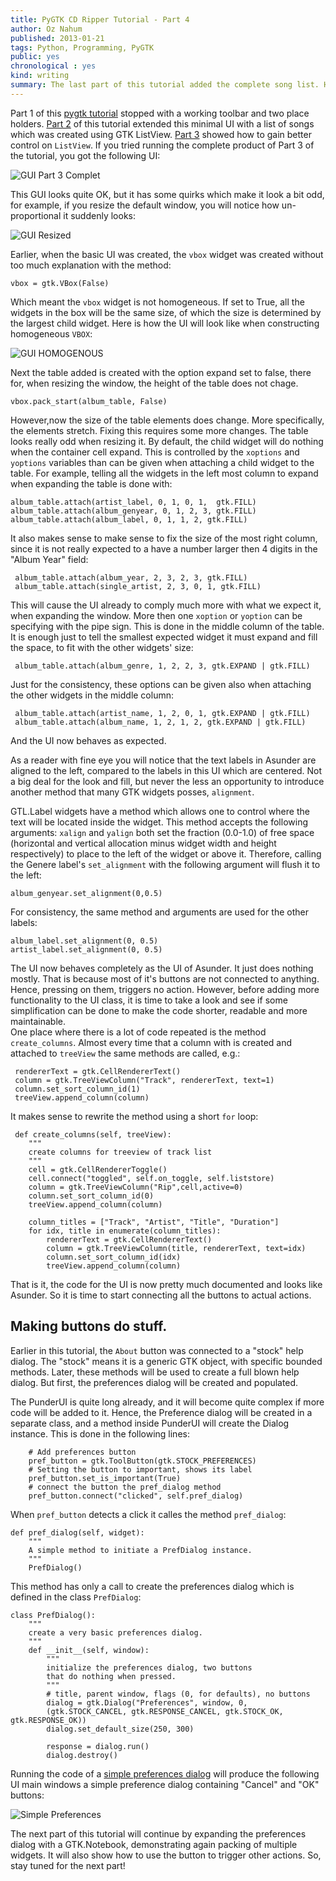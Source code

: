 ```yaml
---
title: PyGTK CD Ripper Tutorial - Part 4
author: Oz Nahum
published: 2013-01-21
tags: Python, Programming, PyGTK
public: yes
chronological : yes
kind: writing 
summary: The last part of this tutorial added the complete song list. However, the UI is still not complete. This part will add the polish to the UI.
---
```


Part 1 of this [pygtk tutorial][tutor1] stopped with a working toolbar and two place 
holders. [Part 2][tutor2] of this tutorial  extended this minimal UI with a list of
songs which was created using GTK ListView. [Part 3][tutor3] showed how to gain better control 
on `ListView`. 
If you tried running the complete product of Part 3 of the tutorial, you got the following UI:

![GUI Part 3 Complet][gui]

This GUI looks quite OK, but it has some quirks which make it look a bit odd, for example, 
if you resize the default window, you will notice how un-proportional it suddenly looks:

![GUI Resized][gui_resized]

Earlier, when the basic UI was created, the `vbox` widget was created without too much explanation
with the method:

    vbox = gtk.VBox(False) 

Which meant the `vbox` widget is not homogeneous. If set to True, all the widgets in the box
will be the same size, of which the size is determined by the largest child widget. Here is how the
UI will look like when constructing homogeneous `VBOX`:

![GUI HOMOGENOUS][homogenous]

Next the table added is created with the option expand set to false, there
for, when resizing the window, the height of the table does not chage.

    vbox.pack_start(album_table, False)

However,now the size of the table elements does change. More specifically, 
the elements stretch. Fixing this requires some more changes. The table looks
really odd when resizing it. By default, the child widget will do nothing
when the container cell expand. This is controlled by the `xoptions` and `yoptions`
variables than can be given when attaching a child widget to the table. 
For example, telling all the widgets in the left most column to expand 
when expanding the table is done with:

    album_table.attach(artist_label, 0, 1, 0, 1,  gtk.FILL)    
    album_table.attach(album_genyear, 0, 1, 2, 3, gtk.FILL)
    album_table.attach(album_label, 0, 1, 1, 2, gtk.FILL)

It also makes sense to make sense to fix the size of the most right column,
since it is not really expected to a have a number larger then 4 digits in 
the "Album Year" field:

     album_table.attach(album_year, 2, 3, 2, 3, gtk.FILL)
     album_table.attach(single_artist, 2, 3, 0, 1, gtk.FILL)

This will cause the UI already to comply much more with what we expect it, 
when expanding the window. More then one `xoption` or `yoption` can be 
specifying with the pipe sign. This is done in the middle column of the
table. It is enough just to tell the smallest expected widget it must 
expand and fill the space, to fit with the other widgets' size:

     album_table.attach(album_genre, 1, 2, 2, 3, gtk.EXPAND | gtk.FILL)

Just for the consistency, these options can be given also when attaching
the other widgets in the middle column:

     album_table.attach(artist_name, 1, 2, 0, 1, gtk.EXPAND | gtk.FILL)
     album_table.attach(album_name, 1, 2, 1, 2, gtk.EXPAND | gtk.FILL)

And the UI now behaves as expected. 

As a reader with fine eye you will notice that the text labels in Asunder are
aligned to the left, compared to the labels in this UI which are centered. 
Not a big deal for the look and fill, but never the less an opportunity to 
introduce another method that many GTK widgets posses, `alignment`.  

GTL.Label widgets have a method which allows one to control where the text will
be located inside the widget. This method accepts the following arguments:
`xalign` and `yalign` both set the fraction (0.0-1.0) of free space (horizontal and vertical
allocation minus widget width and height respectively) to place to the left of the widget or
above it. Therefore, calling the Genere label's `set_alignment` with the following argument
will flush it to the left:

    album_genyear.set_alignment(0,0.5)

For consistency, the same method and arguments are used for the other labels:

    album_label.set_alignment(0, 0.5)
    artist_label.set_alignment(0, 0.5)


The UI now behaves completely as the UI of Asunder. It just does nothing mostly.
That is because most of it's buttons are not connected to anything. Hence, pressing
on them, triggers no action. However, before adding more functionality to the UI
class, it is time to take a look and see if some simplification can be done to
make the code shorter, readable and more maintainable.  
One place where there is a lot of code repeated is the method `create_columns`.
Almost every time that a column with is created and attached to `treeView` the same methods
are called, e.g.:

     rendererText = gtk.CellRendererText()
     column = gtk.TreeViewColumn("Track", rendererText, text=1)
     column.set_sort_column_id(1)
     treeView.append_column(column)
 
 It makes sense to rewrite the method using a short `for` loop:

     def create_columns(self, treeView):
        """
        create columns for treeview of track list
        """
        cell = gtk.CellRendererToggle()
        cell.connect("toggled", self.on_toggle, self.liststore)
        column = gtk.TreeViewColumn("Rip",cell,active=0)
        column.set_sort_column_id(0)
        treeView.append_column(column)
        
        column_titles = ["Track", "Artist", "Title", "Duration"]
        for idx, title in enumerate(column_titles):
            rendererText = gtk.CellRendererText()
            column = gtk.TreeViewColumn(title, rendererText, text=idx)
            column.set_sort_column_id(idx)
            treeView.append_column(column)


That is it, the code for the UI is now pretty much documented and looks
like Asunder. So it is time to start connecting all the buttons to 
actual actions.

## Making buttons do stuff.

Earlier in this tutorial, the  `About`  button was connected to a "stock" 
help dialog. The "stock" means it is a generic GTK object, with specific bounded
methods. Later, these methods will be used to create a full blown help dialog.
But first, the preferences dialog will be created and populated. 

The PunderUI is quite long already, and it will become quite complex if more code
will be added to it. Hence, the Preference dialog will be created in  a separate
class, and a method inside PunderUI will create the Dialog instance. This is done
in the following lines:

        # Add preferences button 
        pref_button = gtk.ToolButton(gtk.STOCK_PREFERENCES)
        # Setting the button to important, shows its label
        pref_button.set_is_important(True)
        # connect the button the pref_dialog method
        pref_button.connect("clicked", self.pref_dialog)

When  `pref_button` detects a click it calles the method `pref_dialog`:

    def pref_dialog(self, widget):
        """
        A simple method to initiate a PrefDialog instance.
        """
        PrefDialog()

This method has only a call to create the preferences dialog which is defined
in the class `PrefDialog`:
    
    class PrefDialog():
        """
        create a very basic preferences dialog.
        """       
        def __init__(self, window):
            """
            initialize the preferences dialog, two buttons
            that do nothing when pressed.
            """
            # title, parent window, flags (0, for defaults), no buttons
            dialog = gtk.Dialog("Preferences", window, 0,
            (gtk.STOCK_CANCEL, gtk.RESPONSE_CANCEL, gtk.STOCK_OK, gtk.RESPONSE_OK))
            dialog.set_default_size(250, 300)
                   
            response = dialog.run()
            dialog.destroy()


Running the code of a [simple preferences dialog][prefs1] will produce the following
UI main windows a simple preference dialog containing "Cancel" and "OK" buttons:

![Simple Preferences][simple_prefs]

The next part of this tutorial will continue by expanding the preferences dialog
with a GTK.Notebook, demonstrating again packing of multiple widgets. It will 
also show how to use the button to trigger other actions. So, stay tuned for the next
part! 


[tutor1]: https://oz123.github.io/writings/2013-01-03-A%20Complete%20PyGTK%20CD%20Ripper%20Tutorial/
[tutor2]: https://oz123.github.io/writings/2013-01-04-PyGTK%20CD%20Ripper%20Tutorial%20Continued/
[tutor3]: https://oz123.github.io/writings/2013-01-09-PyGTK%20CD%20Ripper%20Tutorial%20Part%203/
[gui]: https://lh5.googleusercontent.com/-4Xm1L8XDD58/UO3b0gdtqkI/AAAAAAAACFY/31j4-Cypj10/s506/TreeViewCoordinates.png
[gui_resized]: https://lh6.googleusercontent.com/-7bGz-dycG9w/UPKzmBoHBjI/AAAAAAAACF0/zM-iqZfaw_U/s758/Punder_Resized.png
[homogenous]: https://lh6.googleusercontent.com/-n6zvs7feKLk/UPOsuA4KjzI/AAAAAAAACGQ/MkPNI34n3LA/s506/Punder_Homogenous_Window.png
[prefs1]: https://github.com/oz123/punder/blob/bare_prefs/punder.py
[simple_prefs]: https://lh5.googleusercontent.com/-rQPIe8G3uAg/UP2e6FCnggI/AAAAAAAACG4/KbDZucJjh1s/s506/Bare_Prefs.png
